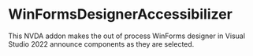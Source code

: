 # WinFormsDesignerAccessibilizer
This NVDA addon makes the out of process WinForms designer in Visual Studio 2022 announce components as they are selected.
